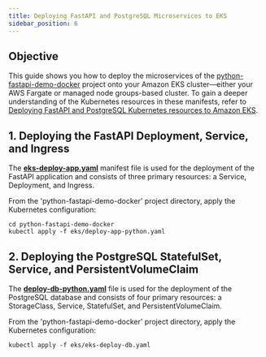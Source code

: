 ```yaml
---
title: Deploying FastAPI and PostgreSQL Microservices to EKS
sidebar_position: 6
---
```

## Objective
This guide shows you how to deploy the microservices of the [python-fastapi-demo-docker](https://github.com/aws-samples/python-fastapi-demo-docker) project onto your Amazon EKS cluster&mdash;either your AWS Fargate or managed node groups-based cluster. To gain a deeper understanding of the Kubernetes resources in these manifests, refer to [Deploying FastAPI and PostgreSQL Kubernetes resources to Amazon EKS](about-deploy.md).

## 1. Deploying the FastAPI Deployment, Service, and Ingress
The **[eks-deploy-app.yaml](https://github.com/aws-samples/python-fastapi-demo-docker/blob/main/eks/eks-deploy-app.yaml)** manifest file is used for the deployment of the FastAPI application and consists of three primary resources: a Service, Deployment, and Ingress. 

From the 'python-fastapi-demo-docker' project directory, apply the Kubernetes configuration:
```
cd python-fastapi-demo-docker
kubectl apply -f eks/deploy-app-python.yaml
```

## 2. Deploying the PostgreSQL StatefulSet, Service, and PersistentVolumeClaim
The **[deploy-db-python.yaml](https://github.com/aws-samples/python-fastapi-demo-docker/blob/main/eks/eks-deploy-db.yaml)** file is used for the deployment of the PostgreSQL database and consists of four primary resources: a StorageClass, Service, StatefulSet, and PersistentVolumeClaim. 

From the 'python-fastapi-demo-docker' project directory, apply the Kubernetes configuration:
```
kubectl apply -f eks/eks-deploy-db.yaml
```



